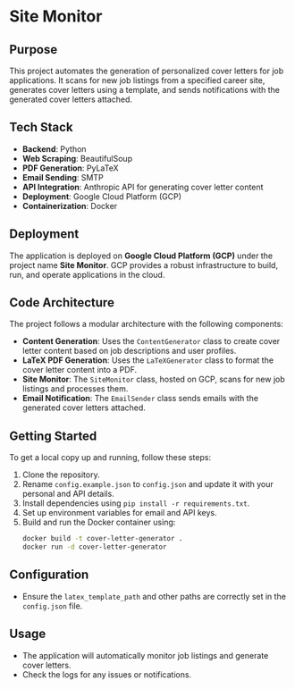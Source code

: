 # Site Monitor

## Purpose
This project automates the generation of personalized cover letters for job applications. It scans for new job listings from a specified career site, generates cover letters using a template, and sends notifications with the generated cover letters attached.

## Tech Stack
- **Backend**: Python
- **Web Scraping**: BeautifulSoup
- **PDF Generation**: PyLaTeX
- **Email Sending**: SMTP
- **API Integration**: Anthropic API for generating cover letter content
- **Deployment**: Google Cloud Platform (GCP)
- **Containerization**: Docker

## Deployment
The application is deployed on **Google Cloud Platform (GCP)** under the project name **Site Monitor**. GCP provides a robust infrastructure to build, run, and operate applications in the cloud.

## Code Architecture
The project follows a modular architecture with the following components:
- **Content Generation**: Uses the `ContentGenerator` class to create cover letter content based on job descriptions and user profiles.
- **LaTeX PDF Generation**: Uses the `LaTeXGenerator` class to format the cover letter content into a PDF.
- **Site Monitor**: The `SiteMonitor` class, hosted on GCP, scans for new job listings and processes them.
- **Email Notification**: The `EmailSender` class sends emails with the generated cover letters attached.

## Getting Started
To get a local copy up and running, follow these steps:
1. Clone the repository.
2. Rename `config.example.json` to `config.json` and update it with your personal and API details.
3. Install dependencies using `pip install -r requirements.txt`.
4. Set up environment variables for email and API keys.
5. Build and run the Docker container using:
   ```bash
   docker build -t cover-letter-generator .
   docker run -d cover-letter-generator
   ```

## Configuration
- Ensure the `latex_template_path` and other paths are correctly set in the `config.json` file.

## Usage
- The application will automatically monitor job listings and generate cover letters.
- Check the logs for any issues or notifications.

